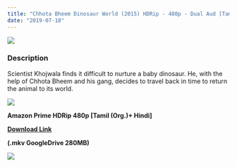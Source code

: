 ```yaml
---
title: "Chhota Bheem Dinosaur World (2015) HDRip - 480p - Dual Aud [Tamil(Org.) + Hindi] - x264 - 300MB"
date: "2019-07-18"
---
```


[![](https://1.bp.blogspot.com/-2yI5-aabZ4o/XStGClqzPSI/AAAAAAAAAmU/YKOONNboN7sinyCmV7GV81-ZWTamQ0nwwCLcBGAs/s640/Dinosaur{ef10caf61486310a8a3b16273f71b4c0877c64678ebf3a2890fcc81ce1775344}2BWorld.jpg)](https://1.bp.blogspot.com/-2yI5-aabZ4o/XStGClqzPSI/AAAAAAAAAmU/YKOONNboN7sinyCmV7GV81-ZWTamQ0nwwCLcBGAs/s1600/Dinosaur{ef10caf61486310a8a3b16273f71b4c0877c64678ebf3a2890fcc81ce1775344}2BWorld.jpg)

### Description

Scientist Khojwala finds it difficult to nurture a baby dinosaur. He, with the help of Chhota Bheem and his gang, decides to travel back in time to return the animal to its world.

[![](https://1.bp.blogspot.com/-fai1ZuUwnbA/XIjy2aT4irI/AAAAAAAAANw/WFW0YRK47_8GLAt3pPBSzBk0GJA6Mk5fgCPcBGAYYCw/s1600/torrborder.gif)](https://1.bp.blogspot.com/-fai1ZuUwnbA/XIjy2aT4irI/AAAAAAAAANw/WFW0YRK47_8GLAt3pPBSzBk0GJA6Mk5fgCPcBGAYYCw/s1600/torrborder.gif)

**Amazon Prime HDRip 480p \[Tamil (Org.)+ Hindi\]**

**[Download Link](https://drive.google.com/open?id=16-jWUMLLIyyYn_8bIjeiNHNfDSkEUXRZ)**

**(.mkv GoogleDrive 280MB)**

[![](https://1.bp.blogspot.com/-fai1ZuUwnbA/XIjy2aT4irI/AAAAAAAAANw/WFW0YRK47_8GLAt3pPBSzBk0GJA6Mk5fgCPcBGAYYCw/s1600/torrborder.gif)](https://1.bp.blogspot.com/-fai1ZuUwnbA/XIjy2aT4irI/AAAAAAAAANw/WFW0YRK47_8GLAt3pPBSzBk0GJA6Mk5fgCPcBGAYYCw/s1600/torrborder.gif)
